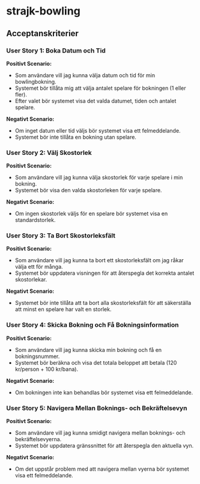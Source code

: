 # strajk-bowling

## Acceptanskriterier

### User Story 1: Boka Datum och Tid

**Positivt Scenario:**
- Som användare vill jag kunna välja datum och tid för min bowlingbokning.
- Systemet bör tillåta mig att välja antalet spelare för bokningen (1 eller fler).
- Efter valet bör systemet visa det valda datumet, tiden och antalet spelare.

**Negativt Scenario:**
- Om inget datum eller tid väljs bör systemet visa ett felmeddelande.
- Systemet bör inte tillåta en bokning utan spelare.

### User Story 2: Välj Skostorlek

**Positivt Scenario:**
- Som användare vill jag kunna välja skostorlek för varje spelare i min bokning.
- Systemet bör visa den valda skostorleken för varje spelare.

**Negativt Scenario:**
- Om ingen skostorlek väljs för en spelare bör systemet visa en standardstorlek.

### User Story 3: Ta Bort Skostorleksfält

**Positivt Scenario:**
- Som användare vill jag kunna ta bort ett skostorleksfält om jag råkar välja ett för många.
- Systemet bör uppdatera visningen för att återspegla det korrekta antalet skostorlekar.

**Negativt Scenario:**
- Systemet bör inte tillåta att ta bort alla skostorleksfält för att säkerställa att minst en spelare har valt en storlek.

### User Story 4: Skicka Bokning och Få Bokningsinformation

**Positivt Scenario:**
- Som användare vill jag kunna skicka min bokning och få en bokningsnummer.
- Systemet bör beräkna och visa det totala beloppet att betala (120 kr/person + 100 kr/bana).

**Negativt Scenario:**
- Om bokningen inte kan behandlas bör systemet visa ett felmeddelande.

### User Story 5: Navigera Mellan Boknings- och Bekräftelsevyn

**Positivt Scenario:**
- Som användare vill jag kunna smidigt navigera mellan boknings- och bekräftelsevyerna.
- Systemet bör uppdatera gränssnittet för att återspegla den aktuella vyn.

**Negativt Scenario:**
- Om det uppstår problem med att navigera mellan vyerna bör systemet visa ett felmeddelande.
